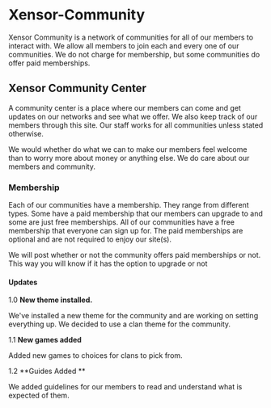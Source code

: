 # Xensor-Community
Xensor Community is a network of communities for all of our members to interact with. We allow all members to join each and every one of our communities. We do not charge for membership, but some communities do offer paid memberships.

## Xensor Community Center

A community center is a place where our members can come and get updates on our networks and see what we offer. We also keep track of our members through this site. Our staff works for all communities unless stated otherwise.

We would whether do what we can to make our members feel welcome than to worry more about money or anything else. We do care about our members and community.

### Membership

Each of our communities have a membership. They range from different types. Some have a paid membership that our members can upgrade to and some are just free memberships. All of our communities have a free membership that everyone can sign up for. The paid memberships are optional and are not required to enjoy our site(s).

We will post whether or not the community offers paid memberships or not. This way you will know if it has the option to upgrade or not

#### Updates

1.0 **New theme installed.**

We've installed a new theme for the community and are working on setting everything up. We decided to use a clan theme for the community.

1.1 **New games added**

Added new games to choices for clans to pick from.

1.2 **Guides Added **

We added guidelines for our members to read and understand what is expected of them.